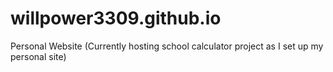# willpower3309.github.io
Personal Website (Currently hosting school calculator project as I set up my personal site)
